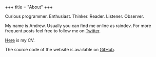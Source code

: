 +++
title = "About"
+++

Curious programmer. Enthusiast. Thinker. Reader. Listener. Observer.

My name is Andrew. Usually you can find me online as raindev. For more
frequent posts feel free to follow me on
[Twitter](https://twitter.com/raindev_).

[Here](/cv.pdf) is my CV.

The source code of the website is available on [GitHub](https://github.com/raindev/raindev.github.io).

